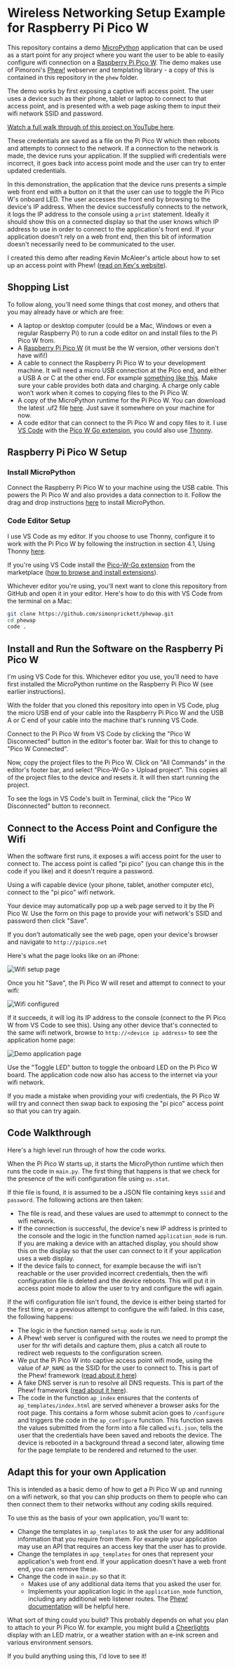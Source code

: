 # Wireless Networking Setup Example for Raspberry Pi Pico W

This repository contains a demo [MicroPython](https://micropython.org/) application that can be used as a start point for any project where you want the user to be able to easily configure wifi connection on a [Raspberry Pi Pico W](https://www.raspberrypi.com/products/raspberry-pi-pico/).  The demo makes use of Pimoroni's [Phew!](https://github.com/pimoroni/phew) webserver and templating library - a copy of this is contained in this repository in the `phew` folder.

The demo works by first exposing a captive wifi access point.  The user uses a device such as their phone, tablet or laptop to connect to that access point, and is presented with a web page asking them to input their wifi network SSID and password.

[Watch a full walk through of this project on YouTube here](https://www.youtube.com/watch?v=Gzp9nLkqadg&t=22s).

These credentials are saved as a file on the Pi Pico W which then reboots and attempts to connect to the network.  If a connection to the network is made, the device runs your application.  If the supplied wifi credentials were incorrect, it goes back into access point mode and the user can try to enter updated credentials.

In this demonstration, the application that the device runs presents a simple web front end with a button on it that the user can use to toggle the Pi Pico W's onboard LED.  The user accesses the front end by browsing to the device's IP address.  When the device successfully connects to the network, it logs the IP address to the console using a `print` statement.  Ideally it should show this on a connected display so that the user knows which IP address to use in order to connect to the application's front end.  If your application doesn't rely on a web front end, then this bit of information doesn't necessarily need to be communicated to the user. 

I created this demo after reading Kevin McAleer's article about how to set up an access point with Phew! ([read on Kev's website](https://www.kevsrobots.com/blog/phew-access-point.html)).

## Shopping List

To follow along, you'll need some things that cost money, and others that you may already have or which are free:

* A laptop or desktop computer (could be a Mac, Windows or even a regular Raspberry Pi) to run a code editor on and install files to the Pi Pico W from.
* A [Raspberry Pi Pico W](https://shop.pimoroni.com/products/raspberry-pi-pico-w?variant=40059369619539) (it must be the W version, other versions don't have wifi!)
* A cable to connect the Raspberry Pi Pico W to your development machine.  It will need a micro USB connection at the Pico end, and either a USB A or C at the other end.  For example [something like this](https://shop.pimoroni.com/products/usb-a-to-microb-cable-black?variant=31241639498).  Make sure your cable provides both data and charging.  A charge only cable won't work when it comes to copying files to the Pi Pico W.
* A copy of the MicroPython runtime for the Pi Pico W.  You can download the latest .uf2 file [here](https://micropython.org/download/rp2-pico-w/rp2-pico-w-latest.uf2).  Just save it somewhere on your machine for now.
* A code editor that can connect to the Pi Pico W and copy files to it.  I use [VS Code](https://code.visualstudio.com/) with the [Pico W Go extension](https://marketplace.visualstudio.com/items?itemName=paulober.pico-w-go), you could also use [Thonny](https://thonny.org/).

## Raspberry Pi Pico W Setup

### Install MicroPython

Connect the Raspberry Pi Pico W to your machine using the USB cable.  This powers the Pi Pico W and also provides a data connection to it.  Follow the drag and drop instructions [here](https://www.raspberrypi.com/documentation/microcontrollers/micropython.html#drag-and-drop-micropython) to install MicroPython.

### Code Editor Setup

I use VS Code as my editor.  If you choose to use Thonny, configure it to work with the Pi Pico W by following the instruction in section 4.1, Using Thonny [here](https://datasheets.raspberrypi.com/pico/raspberry-pi-pico-python-sdk.pdf).

If you're using VS Code install the [Pico-W-Go extension](https://marketplace.visualstudio.com/items?itemName=paulober.pico-w-go) from the marketplace ([how to browse and install extensions](https://code.visualstudio.com/docs/editor/extension-marketplace)).

Whichever editor you're using, you'll next want to clone this repository from GitHub and open it in your editor.  Here's how to do this with VS Code from the terminal on a Mac:

```bash
git clone https://github.com/simonprickett/phewap.git
cd phewap
code .
```


## Install and Run the Software on the Raspberry Pi Pico W

I'm using VS Code for this.  Whichever editor you use, you'll need to have first installed the MicroPython runtime on the Raspberry Pi Pico W (see earlier instructions).

With the folder that you cloned this repository into open in VS Code, plug the micro USB end of your cable into the Raspberry Pi Pico W and the USB A or C end of your cable into the machine that's running VS Code.

Connect to the Pi Pico W from VS Code by clicking the "Pico W Disconnected" button in the editor's footer bar.  Wait for this to change to "Pico W Connected".

Now, copy the project files to the Pi Pico W.  Click on "All Commands" in the editor's footer bar, and select "Pico-W-Go > Upload project".  This copies all of the project files to the device and resets it.  It will then start running the project.

To see the logs in VS Code's built in Terminal, click the "Pico W Disconnected" button to reconnect.

## Connect to the Access Point and Configure the Wifi

When the software first runs, it exposes a wifi access point for the user to connect to.  The access point is called "pi pico" (you can change this in the code if you like) and it doesn't require a password.  

Using a wifi capable device (your phone, tablet, another computer etc), connect to the "pi pico" wifi network.  

Your device may automatically pop up a web page served to it by the Pi Pico W.  Use the form on this page to provide your wifi network's SSID and password then click "Save".

If you don't automatically see the web page, open your device's browser and navigate to `http://pipico.net`

Here's what the page looks like on an iPhone:

![Wifi setup page](wifi_setup.jpg)

Once you hit "Save", the Pi Pico W will reset and attempt to connect to your wifi:

![Wifi configured](wifi_configured.jpg)

If it succeeds, it will log its IP address to the console (connect to the Pi Pico W from VS Code to see this).  Using any other device that's connected to the same wifi network, browse to `http://<device ip address>` to see the application home page:

![Demo application page](demo_application.jpg)

Use the "Toggle LED" button to toggle the onboard LED on the Pi Pico W board.  The application code now also has access to the internet via your wifi network.

If you made a mistake when providing your wifi credentials, the Pi Pico W will try and connect then swap back to exposing the "pi pico" access point so that you can try again.

## Code Walkthrough

Here's a high level run through of how the code works.

When the Pi Pico W starts up, it starts the MicroPython runtime which then runs the code in `main.py`.  The first thing that happens is that we check for the presence of the wifi configuration file using `os.stat`.

If thie file is found, it is assumed to be a JSON file containing keys `ssid` and `password`.  The following actions are then taken:

*  The file is read, and these values are used to attemmpt to connect to the wifi network.
* If the connection is successful, the device's new IP address is printed to the console and the logic in the function named `application_mode` is run.  If you are making a device with an attached display, you should show this on the display so that the user can connect to it if your application uses a web display.
* If the device fails to connect, for example because the wifi isn't reachable or the user provided incorrect credentials, then the wifi configuration file is deleted and the device reboots.  This will put it in access point mode to allow the user to try and configure the wifi again.

If the wifi configuration file isn't found, the device is either being started for the first time, or a previous attempt to configure the wifi failed.  In this case, the following happens:

* The logic in the function named `setup_mode` is run.
* A Phew! web server is configured with the routes we need to prompt the user for thr wifi details and capture them, plus a catch all route to redirect web requests to the configuration screen.
* We put the Pi Pico W into captive access point wifi mode, using the value of `AP_NAME` as the SSID for the user to connect to.  This is part of the Phew! framework ([read about it here](https://github.com/pimoroni/phew#access_point))
* A fake DNS server is run to resolve all DNS requests.  This is part of the Phew! framework ([read about it here](https://github.com/pimoroni/phew#dns-module)).
* The code in the function `ap_index` ensures that the contents of `ap_templates/index.html` are served whenever a browser asks for the root page. This contains a form whose submit acion goes to `/configure` and triggers the code in the `ap_configure` function.  This function saves the values submitted from the form into a file called `wifi.json`, tells the user that the credentials have been saved and reboots the device.  The device is rebooted in a background thread a second later, allowing time for the page template to be rendered and returned to the user.

## Adapt this for your own Application

This is intended as a basic demo of how to get a Pi Pico W up and running on a wifi network, so that you can ship products on them to people who can then connect them to their networks without any coding skills required.

To use this as the basis of your own application, you'll want to:

* Change the templates in `ap_templates` to ask the user for any additional information that you require from them.  For example your application may use an API that requires an access key that the user has to provide.
* Change the templates in `app_templates` for ones that represent your application's web front end.  If your application doesn't have a web front end, you can remove these.
* Change the code in `main.py` so that it:
    * Makes use of any additional data items that you asked the user for.
    * Implements your application logic in the `application_mode` function, including any additional web listener routes.  The [Phew! documentation](https://github.com/pimoroni/phew) will be helpful here.

What sort of thing could you build?  This probably depends on what you plan to attach to your Pi Pico W. for example, you might build a [Cheerlights](https://cheerlights.com/) display with an LED matrix, or a weather station with an e-ink screen and various environment sensors.

If you build anything using this, I'd love to see it!

